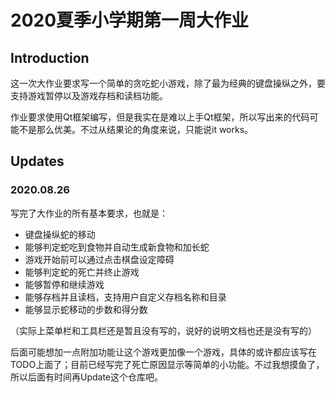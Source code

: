 # 2020夏季小学期第一周大作业

## Introduction

这一次大作业要求写一个简单的贪吃蛇小游戏，除了最为经典的键盘操纵之外，要支持游戏暂停以及游戏存档和读档功能。

作业要求使用Qt框架编写，但是我实在是难以上手Qt框架，所以写出来的代码可能不是那么优美。不过从结果论的角度来说，只能说it works。

## Updates

### 2020.08.26

写完了大作业的所有基本要求，也就是：

- 键盘操纵蛇的移动
- 能够判定蛇吃到食物并自动生成新食物和加长蛇
- 游戏开始前可以通过点击棋盘设定障碍
- 能够判定蛇的死亡并终止游戏
- 能够暂停和继续游戏
- 能够存档并且读档，支持用户自定义存档名称和目录
- 能够显示蛇移动的步数和得分数

（实际上菜单栏和工具栏还是暂且没有写的，说好的说明文档也还是没有写的）

后面可能想加一点附加功能让这个游戏更加像一个游戏，具体的或许都应该写在TODO上面了；目前已经写完了死亡原因显示等简单的小功能。不过我想摸鱼了，所以后面有时间再Update这个仓库吧。

